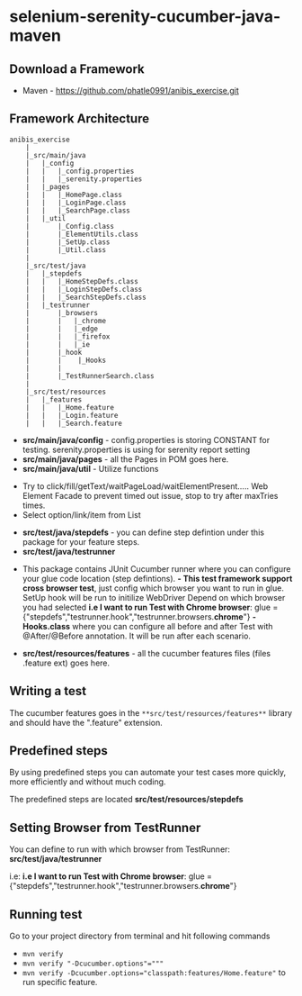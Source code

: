 selenium-serenity-cucumber-java-maven
=================
Download a Framework
--------------
* Maven - https://github.com/phatle0991/anibis_exercise.git

Framework Architecture
--------------
	anibis_exercise
		|
		|_src/main/java
		|	|_config
		|	|   |_config.properties
		|   |   |_serenity.properties
		|	|_pages
		|	|   |_HomePage.class
		|	|	|_LoginPage.class
		|	|	|_SearchPage.class
		|	|_util
		|       |_Config.class
		|       |_ElementUtils.class
		|       |_SetUp.class
		|       |_Util.class
		|       
		|_src/test/java
		|   |_stepdefs
		|   |   |_HomeStepDefs.class
		|   |   |_LoginStepDefs.class
		|   |   |_SearchStepDefs.class
		|   |_testrunner
		|       |_browsers
		|       |   |_chrome
		|       |   |_edge
		|       |   |_firefox
		|       |   |_ie
		|       |_hook
		|       |    |_Hooks
		|       |
		|       |_TestRunnerSearch.class
		|   
		|_src/test/resources
		|	|_features
		|	|   |_Home.feature
		|	|   |_Login.feature
		|	|   |_Search.feature

* **src/main/java/config** - config.properties is storing CONSTANT for testing. serenity.properties is using for serenity report setting
* **src/main/java/pages** - all the Pages in POM goes here.
* **src/main/java/util** - Utilize functions
- Try to click/fill/getText/waitPageLoad/waitElementPresent..... Web Element Facade to prevent timed out issue, stop to try after maxTries times.
- Select option/link/item from List<WebElementFacde>
* **src/test/java/stepdefs** - you can define step defintion under this package for your feature steps.
* **src/test/java/testrunner** 
- This package contains JUnit Cucumber runner where you can 
configure your glue code location (step defintions). 
**- This test framework support cross browser test**, just config which browser you want to run in glue. SetUp hook will be run to initilize WebDriver Depend on which browser you had selected
**i.e I want to run Test with Chrome browser**: glue = {"stepdefs","testrunner.hook","testrunner.browsers.**chrome**"}
**- Hooks.class** where you can configure all before and after Test with @After/@Before annotation. It will be run after each scenario.
* **src/test/resources/features** - all the cucumber features files (files .feature ext) goes here.

Writing a test
--------------

The cucumber features goes in the `**src/test/resources/features**` library and should have the ".feature" extension.

Predefined steps
-----------------
By using predefined steps you can automate your test cases more quickly, more efficiently and without much coding.

The predefined steps are located **src/test/resources/stepdefs**


Setting Browser from TestRunner
-----------------
You can define to run with which browser from TestRunner: **src/test/java/testrunner**  

i.e: **i.e I want to run Test with Chrome browser**: glue = {"stepdefs","testrunner.hook","testrunner.browsers.**chrome**"}

Running test
--------------

Go to your project directory from terminal and hit following commands
* `mvn verify`
* `mvn verify "-Dcucumber.options"="""`
* `mvn verify -Dcucumber.options="classpath:features/Home.feature"` to run specific feature.